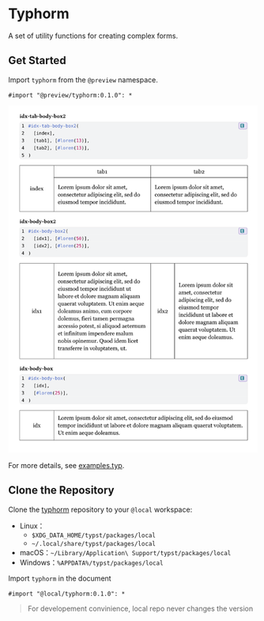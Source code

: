 # Typhorm

A set of utility functions for creating complex forms.

## Get Started

Import `typhorm` from the `@preview` namespace.

```typst
#import "@preview/typhorm:0.1.0": *
```

![example](https://raw.githubusercontent.com/ivaquero/typhorm/refs/heads/main/docs/docs.png)

For more details, see [examples.typ](https://github.com/ivaquero/typhorm/blob/main/docs/docs.typ).

## Clone the Repository

Clone the [typhorm](https://github.com/ivaquero/typhorm) repository to your `@local` workspace:

- Linux：
  - `$XDG_DATA_HOME/typst/packages/local`
  - `~/.local/share/typst/packages/local`
- macOS：`~/Library/Application\ Support/typst/packages/local`
- Windows：`%APPDATA%/typst/packages/local`

Import `typhorm` in the document

```typst
#import "@local/typhorm:0.1.0": *
```

> For developement convinience, local repo never changes the version
